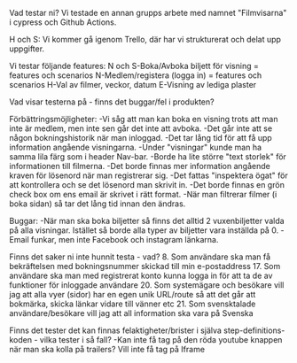 Vad testar ni?
Vi testade en annan grupps arbete med namnet "Filmvisarna" i cypress och Github Actions.

H och S: Vi kommer gå igenom Trello, där har vi strukturerat och delat upp uppgifter.

Vi testar följande features:
N och S-Boka/Avboka biljett för visning = features och scenarios
N-Medlem/registera (logga in) = features och scenarios
H-Val av filmer, veckor, datum 
E-Visning av lediga plaster

 
Vad visar testerna på - finns det buggar/fel i produkten?

Förbättringsmöjligheter:
-Vi såg att man kan boka en visning trots att man inte är medlem, men inte sen går det inte att avboka.
-Det går inte att se någon bokningshistorik när man inloggad. 
-Det tar lång tid för att få upp information angående visningarna. 
-Under "visningar" kunde man ha samma lila färg som i header Nav-bar.
-Borde ha lite större "text storlek" för informationen till filmerna. 
-Det borde finnas mer information angående kraven för lösenord när man registrerar sig. 
-Det fattas "inspektera ögat" för att kontrollera och se det lösenord man skrivit in.
-Det borde finnas en grön check box om ens email är skrivet i rätt format. 
-När man filtrerar filmer (i boka sidan) så tar det lång tid innan den ändras.

Buggar:
-När man ska boka biljetter så finns det alltid 2 vuxenbiljetter valda på alla visningar. Istället så borde alla typer av biljetter vara inställda på 0. 
-Email funkar, men inte Facebook och instagram länkarna.


Finns det saker ni inte hunnit testa - vad? 
8. Som användare ska man få bekräftelsen med bokningsnummer skickad till min e-postaddress
17. Som användare ska man med registrerat konto kunna logga in för att ta de av funktioner för inloggade användare
20. Som systemägare och besökare vill jag att alla vyer (sidor) har en egen unik URL/route så att det går att bokmärka, skicka länkar vidare till vänner etc
21. Som svensktalade användare/besökare vill jag att all information ska vara på Svenska


Finns det tester det kan finnas felaktigheter/brister i själva step-definitions-koden - vilka tester i så fall?
-Kan inte få tag på den röda youtube knappen när man ska kolla på trailers? Vill inte få tag på Iframe